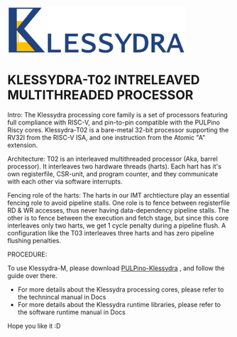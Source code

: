 <img src="/pics/Klessydra_Logo.png" width="400">

# KLESSYDRA-T02 INTRELEAVED MULTITHREADED PROCESSOR

Intro: The Klessydra processing core family is a set of processors featuring full compliance with RISC-V, and pin-to-pin compatible with the PULPino Riscy cores. Klessydra-T02 is a bare-metal 32-bit processor supporting the RV32I from the RISC-V ISA, and one instruction from the Atomic "A" extension.

Architecture: T02 is an interleaved multithreaded processor (Aka, barrel processor). It interleaves two hardware threads (harts). Each hart has it's own registerfile, CSR-unit, and program counter, and they communicate with each other via software interrupts.

Fencing role of the harts: The harts in our IMT archtiecture play an essential fencing role to avoid pipeline stalls. One role is to fence between registerfile RD & WR accesses, thus never having data-dependency pipeline stalls. The other is to fence between the execution and fetch stage, but since this core interleaves only two harts, we get 1 cycle penalty during a pipeline flush. A configuration like the T03 interleaves three harts and has zero pipeline flushing penalties.

PROCEDURE:

To use Klessydra-M, please download [PULPino-Klessydra](https://github.com/klessydra/pulpino-klessydra) , and follow the guide over there. 

- For more details about the Klessydra processing cores, please refer to the technincal manual in Docs
- For more details about the Klessydra runtime libraries, please refer to the software runtime manual in Docs

Hope you like it :D
